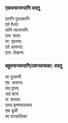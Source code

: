 ### एकवचनरुपाणि वदतु 
एतानि पुस्तकानि   
एते वैध्या:  
तानि व्याजनानि   
एता: बाला:  
ता: गृहस्या:  
एते आसन्दा:  
एता: लेखन्य:  

### बहुवचनरूपाणि/प्रश्नवाचका: वदतु  
सा दूरवाणी   
एष: आसन्द:  
तत् द्वारम्   
अहं छात्र:  
स: बालक:  
एतत् कृष्णफलकम्   
एषा कूपी   
सा पाञ्चालिका   
